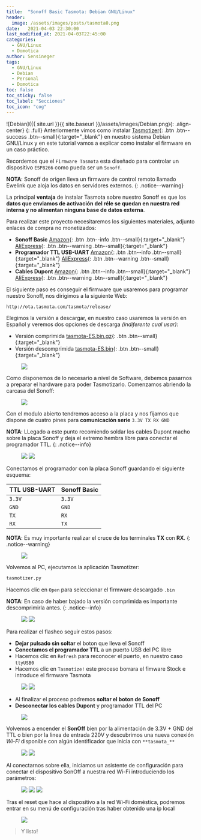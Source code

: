 ```yaml
---
title:  "Sonoff Basic Tasmota: Debian GNU/Linux"
header:
  image: /assets/images/posts/tasmota0.png
date:   2021-04-03 22:30:00
last_modified_at: 2021-04-03T22:45:00
categories:
  - GNU/Linux
  - Domotica
author: Sensineger
tags:
  - GNU/Linux
  - Debian
  - Personal
  - Domotica
toc: false
toc_sticky: false
toc_label: "Secciones"
toc_icon: "cog"
---
```


![Debian]({{ site.url }}{{ site.baseurl }}/assets/images/Debian.png){: .align-center}
{: .full}
Anteriormente vimos como instalar [Tasmotizer](https://lordpedal.github.io/gnu/linux/tasmotizer-debian-gnu/){: .btn .btn--success .btn--small}{:target="_blank"} en nuestro sistema Debian GNU/Linux y en este tutorial vamos a explicar como instalar el firmware en un caso práctico.

Recordemos que el `Firmware Tasmota` esta diseñado para controlar un dispositivo `ESP8266` como pueda ser un `Sonoff`.

**NOTA**: Sonoff de origen lleva un firmware de control remoto llamado Ewelink que aloja los datos en servidores externos.
{: .notice--warning}

La principal **ventaja** de instalar Tasmota sobre nuestro Sonoff es que los **datos que enviamos de activación del réle se quedan en nuestra red interna y no alimentan ninguna base de datos externa**.

Para realizar este proyecto necesitaremos los siguientes materiales, adjunto enlaces de compra no monetizados:

 * **Sonoff Basic** [Amazon](https://www.amazon.es/Sonoff-Basic-Interruptor-Inteligente-Temporizador/dp/B07XYVKHNH){: .btn .btn--info .btn--small}{:target="_blank"} [AliExpress](https://es.aliexpress.com/item/4000390205431.html){: .btn .btn--warning .btn--small}{:target="_blank"}
 * **Programador TTL USB-UART** [Amazon](https://www.amazon.es/DSD-TECH-convertidor-Compatible-Windows/dp/B072K3Z3TL){: .btn .btn--info .btn--small}{:target="_blank"} [AliExpress](https://es.aliexpress.com/item/32830707982.html){: .btn .btn--warning .btn--small}{:target="_blank"}
 * **Cables Dupont** [Amazon](https://www.amazon.es/Macho-Hembra-Macho-Macho-Hembra-Hembra-Prototipo-Protoboard/dp/B01NGTXASZ){: .btn .btn--info .btn--small}{:target="_blank"} [AliExpress](https://es.aliexpress.com/item/1005002000655439.html){: .btn .btn--warning .btn--small}{:target="_blank"}

El siguiente paso es conseguir el firmware que usaremos para programar nuestro Sonoff, nos dirigimos a la siguiente Web:

```bash
http://ota.tasmota.com/tasmota/release/
```

Elegimos la versión a descargar, en nuestro caso usaremos la versión en Español y veremos dos opciones de descarga *(indiferente cual usar)*:

 * Versión comprimida [tasmota-ES.bin.gz](http://ota.tasmota.com/tasmota/release/tasmota-ES.bin.gz){: .btn .btn--small}{:target="_blank"} 
 * Versión descomprimida [tasmota-ES.bin](http://ota.tasmota.com/tasmota/release/tasmota-ES.bin){: .btn .btn--small}{:target="_blank"} 

<figure>
    <a href="/assets/images/posts/tasmota1.png"><img src="/assets/images/posts/tasmota1.png"></a>
</figure>

Como disponemos de lo necesario a nivel de Software, debemos pasarnos a preparar el hardware para poder Tasmotizarlo. Comenzamos abriendo la carcasa del Sonoff:

<figure>
    <a href="/assets/images/posts/tasmota2.png"><img src="/assets/images/posts/tasmota2.png"></a>
</figure>

Con el modulo abierto tendremos acceso a la placa y nos fijamos que dispone de cuatro pines para **comunicación serie** `3.3V TX RX GND`

**NOTA**: LLegado a este punto recomiendo soldar los cables Dupont macho sobre la placa Sonoff y deja el extremo hembra libre para conectar el programador TTL.
{: .notice--info}

<figure class="half">
    <a href="/assets/images/posts/tasmota3.png"><img src="/assets/images/posts/tasmota3.png"></a>
    <a href="/assets/images/posts/tasmota4.png"><img src="/assets/images/posts/tasmota4.png"></a>
</figure>

Conectamos el programador con la placa Sonoff guardando el siguiente esquema:

 | TTL USB-UART | Sonoff Basic |
 | ------ | ------ |
 | `3.3V` | `3.3V` |
 | `GND`  | `GND`  |
 | `TX`   | `RX`   |
 | `RX`   | `TX`   |

**NOTA**: Es muy importante realizar el cruce de los terminales **TX** con **RX**.
{: .notice--warning}

<figure>
    <a href="/assets/images/posts/tasmota5.png"><img src="/assets/images/posts/tasmota5.png"></a>
</figure>

Volvemos al PC, ejecutamos la aplicación Tasmotizer:

```bash
tasmotizer.py
```

Hacemos clic en `Open` para seleccionar el firmware descargado `.bin` 

**NOTA**: En caso de haber bajado la versión comprimida es importante descomprimirla antes.
{: .notice--info}

<figure class="half">
    <a href="/assets/images/posts/tasmota6.png"><img src="/assets/images/posts/tasmota6.png"></a>
    <a href="/assets/images/posts/tasmota7.png"><img src="/assets/images/posts/tasmota7.png"></a>
</figure>

Para realizar el flasheo seguir estos pasos:

 * **Dejar pulsado sin soltar** el boton que lleva el Sonoff
 * **Conectamos el programador TTL** a un puerto USB del PC libre
 * Hacemos clic en `Refresh` para reconocer el puerto, en nuestro caso `ttyUSB0`
 * Hacemos clic en `Tasmotize!` este proceso borrara el fimware Stock e introduce el firmware Tasmota

<figure class="half">
    <a href="/assets/images/posts/tasmota8.png"><img src="/assets/images/posts/tasmota8.png"></a>
    <a href="/assets/images/posts/tasmota9.png"><img src="/assets/images/posts/tasmota9.png"></a>
</figure>

 * Al finalizar el proceso podremos **soltar el boton de Sonoff**
 * **Desconectar los cables Dupont** y programador TTL del PC

<figure>
    <a href="/assets/images/posts/tasmota10.png"><img src="/assets/images/posts/tasmota10.png"></a>
</figure>

Volvemos a encender el **SonOff** bien por la alimentación de 3.3V + GND del TTL o bien por la linea de entrada 220V y descubrimos una nueva conexión *Wi-Fi* disponible con algún identificador que inicia con `**tasmota_**`

<figure class="half">
    <a href="/assets/images/posts/tasmota11.png"><img src="/assets/images/posts/tasmota11.png"></a>
    <a href="/assets/images/posts/tasmota12.png"><img src="/assets/images/posts/tasmota12.png"></a>
</figure>

Al conectarnos sobre ella, iniciamos un asistente de configuración para conectar el dispositivo SonOff a nuestra red Wi-Fi introduciendo los parámetros:

<figure class="third">
    <a href="/assets/images/posts/tasmota13.png"><img src="/assets/images/posts/tasmota13.png"></a>
    <a href="/assets/images/posts/tasmota14.png"><img src="/assets/images/posts/tasmota14.png"></a>
    <a href="/assets/images/posts/tasmota15.png"><img src="/assets/images/posts/tasmota15.png"></a>
</figure>

Tras el reset que hace al dispositivo a la red Wi-Fi doméstica, podremos entrar en su menú de configuración tras haber obtenido una ip local

<figure>
    <a href="/assets/images/posts/tasmota16.png"><img src="/assets/images/posts/tasmota16.png"></a>
</figure>

> Y listo!
